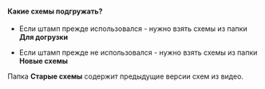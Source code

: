 #### Какие схемы подгружать?

-   Если штамп прежде использовался - нужно взять схемы из папки **Для догрузки**

-   Если штамп прежде не использовался - нужно взять схемы из папки **Новые схемы**

Папка **Старые схемы** содержит предыдущие версии схем из видео.
